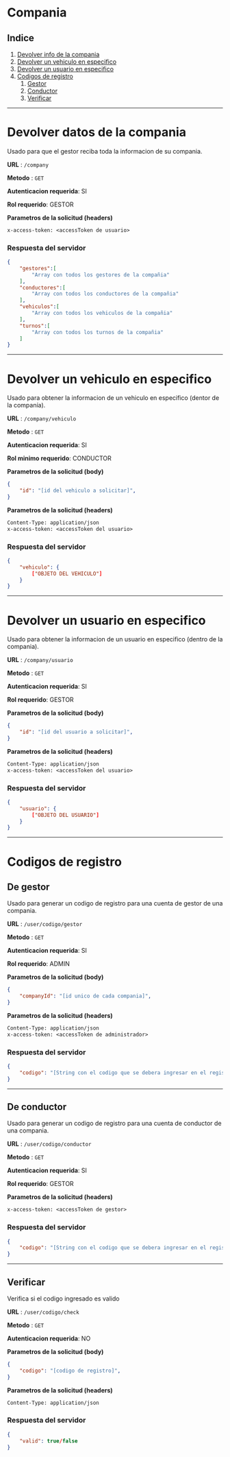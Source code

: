 # **Compania**
## **Indice**
1. [Devolver info de la compania](#Devolver-datos-de-la-compania)
2. [Devolver un vehiculo en especifico](#devolver-un-vehiculo-en-especifico)
3. [Devolver un usuario en especifico](#devolver-un-usuario-en-especifico)
4. [Codigos de registro](#codigos-de-registro)
   1. [Gestor](#de-gestor)
   2. [Conductor](#de-conductor)
   3. [Verificar](#verificar)

---
# Devolver datos de la compania
Usado para que el gestor reciba toda la informacion de su compania.

**URL** : `/company`

**Metodo** : `GET`

**Autenticacion requerida**: SI

**Rol requerido**: GESTOR


**Parametros de la solicitud (headers)**

```txt
x-access-token: <accessToken de usuario>
```

### Respuesta del servidor

```json
{
    "gestores":[
        "Array con todos los gestores de la compañia"
    ],
    "conductores":[
        "Array con todos los conductores de la compañia"
    ],
    "vehiculos":[
        "Array con todos los vehiculos de la compañia"
    ],
    "turnos":[
        "Array con todos los turnos de la compañia"
    ]
}
```
---
# Devolver un vehiculo en especifico
Usado para obtener la informacion de un vehiculo en especifico (dentor de la companía).

**URL** : `/company/vehiculo`

**Metodo** : `GET`

**Autenticacion requerida**: SI

**Rol minimo requerido**: CONDUCTOR

**Parametros de la solicitud (body)**

```json
{
    "id": "[id del vehiculo a solicitar]",
}
```

**Parametros de la solicitud (headers)**

```txt
Content-Type: application/json
x-access-token: <accessToken del usuario>
```

### Respuesta del servidor

```json
{
    "vehiculo": {
        ["OBJETO DEL VEHICULO"]
    }
}
```
---
# Devolver un usuario en especifico
Usado para obtener la informacion de un usuario en especifico (dentro de la compania).

**URL** : `/company/usuario`

**Metodo** : `GET`

**Autenticacion requerida**: SI

**Rol requerido**: GESTOR

**Parametros de la solicitud (body)**

```json
{
    "id": "[id del usuario a solicitar]",
}
```

**Parametros de la solicitud (headers)**

```txt
Content-Type: application/json
x-access-token: <accessToken del usuario>
```

### Respuesta del servidor

```json
{
    "usuario": {
        ["OBJETO DEL USUARIO"]
    }
}
```
---
# Codigos de registro
## De gestor
Usado para generar un codigo de registro para una cuenta de gestor de una compania.

**URL** : `/user/codigo/gestor`

**Metodo** : `GET`

**Autenticacion requerida**: SI

**Rol requerido**: ADMIN

**Parametros de la solicitud (body)**

```json
{
    "companyId": "[id unico de cada compania]",
}
```

**Parametros de la solicitud (headers)**

```txt
Content-Type: application/json
x-access-token: <accessToken de administrador>
```

### Respuesta del servidor

```json
{
    "codigo": "[String con el codigo que se debera ingresar en el registro]"
}
```
---
## De conductor
Usado para generar un codigo de registro para una cuenta de conductor de una compania.

**URL** : `/user/codigo/conductor`

**Metodo** : `GET`

**Autenticacion requerida**: SI

**Rol requerido**: GESTOR

**Parametros de la solicitud (headers)**

```txt
x-access-token: <accessToken de gestor>
```

### Respuesta del servidor

```json
{
    "codigo": "[String con el codigo que se debera ingresar en el registro]"
}
```
---
## Verificar
Verifica si el codigo ingresado es valido

**URL** : `/user/codigo/check`

**Metodo** : `GET`

**Autenticacion requerida**: NO

**Parametros de la solicitud (body)**

```json
{
    "codigo": "[codigo de registro]",
}
```

**Parametros de la solicitud (headers)**

```txt
Content-Type: application/json
```

### Respuesta del servidor

```json
{
    "valid": true/false
}
```